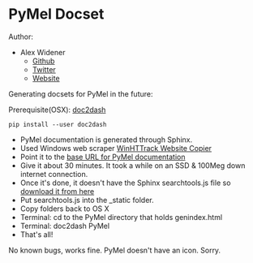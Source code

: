PyMel Docset
=======================

Author:

* Alex Widener
    * [Github](http://www.github.com/alexwidener)
    * [Twitter](http://www.twitter.com/globalproctd)
    * [Website](http://alexwidener.com)

Generating docsets for PyMel in the future:

Prerequisite(OSX):
[doc2dash](https://github.com/hynek/doc2dash/ "doc2dash")

    pip install --user doc2dash

* PyMel documentation is generated through Sphinx.
* Used Windows web scraper [WinHTTrack Website Copier](http://www.httrack.com/page/2/)
* Point it to the [base URL for PyMel documentation](http://help.autodesk.com/cloudhelp/2016/ENU/Maya-Tech-Docs/PyMel/ "PyMel docs")
* Give it about 30 minutes. It took a while on an SSD & 100Meg down internet connection.
* Once it's done, it doesn't have the Sphinx searchtools.js file so [download it from here](http://sphinx-doc.org/_static/searchtools.js "searchtools.js")
* Put searchtools.js into the _static folder.
* Copy folders back to OS X
* Terminal: cd to the PyMel directory that holds genindex.html
* Terminal: doc2dash PyMel
* That's all!

No known bugs, works fine.
PyMel doesn't have an icon. Sorry.

